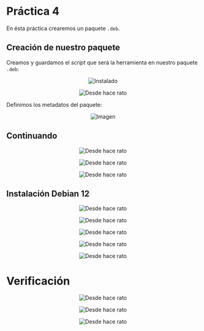 # Práctica 4 
En ésta práctica crearemos un paquete `.deb`.

## Creación de nuestro paquete
Creamos y guardamos el *script* que será la herramienta en nuestro paquete `.deb`:
<p align="center">
  <img src="https://github.com/MadPsychic/SysLinux/blob/main/practica4/imgs/Screenshot%20From%202024-12-03%2019-36-00.png?raw=true" alt="Instalado" />
</p>

<p align="center">
  <img src="https://github.com/MadPsychic/SysLinux/blob/main/practica4/imgs/Screenshot%20From%202024-12-03%2019-36-12.png?raw=true" alt="Desde hace rato" />
</p>

Definimos los metadatos del paquete:
<p align="center">
  <img src="https://github.com/MadPsychic/SysLinux/blob/main/practica4/imgs/Screenshot%20From%202024-12-03%2019-38-54.png?raw=true" alt="Imagen" />
</p>

## Continuando
<p align="center">
  <img src="https://github.com/MadPsychic/SysLinux/blob/main/practica1/imgs/Screenshot%20From%202024-11-27%2014-17-58.png?raw=true" alt="Desde hace rato" />
</p>

<p align="center">
  <img src="https://github.com/MadPsychic/SysLinux/blob/main/practica1/imgs/Screenshot%20From%202024-11-27%2014-18-02.png?raw=true" alt="Desde hace rato" />
</p>

<p align="center">
  <img src="https://github.com/MadPsychic/SysLinux/blob/main/practica1/imgs/Screenshot%20From%202024-11-27%2014-18-08.png?raw=true" alt="Desde hace rato" />
</p>

## Instalación Debian 12

<p align="center">
  <img src="https://github.com/MadPsychic/SysLinux/blob/main/practica1/imgs/Screenshot%20From%202024-11-27%2014-22-46.png?raw=true" alt="Desde hace rato" />
</p>

<p align="center">
  <img src="https://github.com/MadPsychic/SysLinux/blob/main/practica1/imgs/Screenshot%20From%202024-11-27%2014-23-44.png?raw=true" alt="Desde hace rato" />
</p>

<p align="center">
  <img src="https://github.com/MadPsychic/SysLinux/blob/main/practica1/imgs/Screenshot%20From%202024-11-27%2014-25-17.png?raw=true" alt="Desde hace rato" />
</p>

<p align="center">
  <img src="https://github.com/MadPsychic/SysLinux/blob/main/practica1/imgs/Screenshot%20From%202024-11-27%2014-26-03.png?raw=true" alt="Desde hace rato" />
</p>

<p align="center">
  <img src="https://github.com/MadPsychic/SysLinux/blob/main/practica1/imgs/Screenshot%20From%202024-11-27%2014-30-24.png?raw=true" alt="Desde hace rato" />
</p>

# Verificación 

<p align="center">
  <img src="https://github.com/MadPsychic/SysLinux/blob/main/practica1/imgs/Screenshot%20From%202024-11-27%2014-38-59.png?raw=true" alt="Desde hace rato" />
</p>

<p align="center">
  <img src="https://github.com/MadPsychic/SysLinux/blob/main/practica1/imgs/Screenshot%20From%202024-11-27%2014-42-14.png?raw=true" alt="Desde hace rato" />
</p>

<p align="center">
  <img src="https://github.com/MadPsychic/SysLinux/blob/main/practica1/imgs/Screenshot%20From%202024-11-27%2014-42-35.png?raw=true" alt="Desde hace rato" />
</p>

